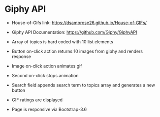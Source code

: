 # Giphy API  

* House-of-Gifs link: https://dsambrose26.github.io/House-of-GIFs/
* Giphy API Documentation: https://github.com/Giphy/GiphyAPI

* Array of topics is hard coded with 10 list elements 
* Button on-click action returns 10 images from giphy and renders response  
* Image on-click action animates gif
* Second on-click stops animation
* Search field appends search term to topics array and generates a new button 


* GIF ratings are displayed
* Page is responsive via Bootstrap-3.6
